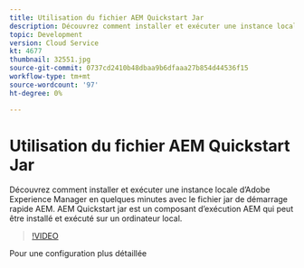 ```yaml
---
title: Utilisation du fichier AEM Quickstart Jar
description: Découvrez comment installer et exécuter une instance locale d’Adobe Experience Manager en quelques minutes avec le fichier jar de démarrage rapide AEM. AEM Quickstart jar est un composant d’exécution AEM qui peut être installé et exécuté sur un ordinateur local.
topic: Development
version: Cloud Service
kt: 4677
thumbnail: 32551.jpg
source-git-commit: 0737cd2410b48dbaa9b6dfaaa27b854d44536f15
workflow-type: tm+mt
source-wordcount: '97'
ht-degree: 0%

---
```



# Utilisation du fichier AEM Quickstart Jar

Découvrez comment installer et exécuter une instance locale d’Adobe Experience Manager en quelques minutes avec le fichier jar de démarrage rapide AEM. AEM Quickstart jar est un composant d’exécution AEM qui peut être installé et exécuté sur un ordinateur local.

>[!VIDEO](https://video.tv.adobe.com/v/32551/?quality=12&learn=on)

Pour une configuration plus détaillée